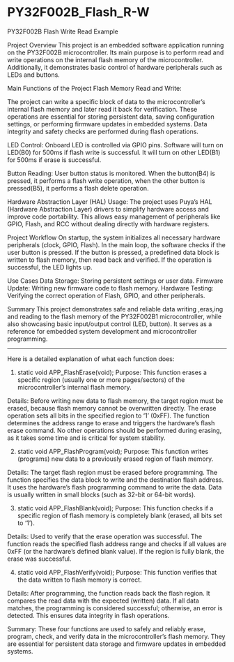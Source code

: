 # PY32F002B_Flash_R-W
PY32F002B Flash Write Read Example

Project Overview
This project is an embedded software application running on the PY32F002B microcontroller. Its main purpose is to perform read and write operations on the internal flash memory of the microcontroller. Additionally, it demonstrates basic control of hardware peripherals such as LEDs and buttons.

Main Functions of the Project
Flash Memory Read and Write:

The project can write a specific block of data to the microcontroller’s internal flash memory and later read it back for verification.
These operations are essential for storing persistent data, saving configuration settings, or performing firmware updates in embedded systems.
Data integrity and safety checks are performed during flash operations.

LED Control:
Onboard LED is controlled via GPIO pins. Software will turn on LED(B0) for 500ms if flash write is successful. 
It will turn on other LED(B1) for 500ms if erase is successful.

Button Reading:
User button status is monitored.
When the button(B4) is pressed, it performs a flash write operation, when the other button is pressed(B5), it performs a flash delete operation.

Hardware Abstraction Layer (HAL) Usage:
The project uses Puya’s HAL (Hardware Abstraction Layer) drivers to simplify hardware access and improve code portability.
This allows easy management of peripherals like GPIO, Flash, and RCC without dealing directly with hardware registers.

Project Workflow
On startup, the system initializes all necessary hardware peripherals (clock, GPIO, Flash).
In the main loop, the software checks if the user button is pressed.
If the button is pressed, a predefined data block is written to flash memory, then read back and verified.
If the operation is successful, the LED lights up.

Use Cases
Data Storage: Storing persistent settings or user data.
Firmware Update: Writing new firmware code to flash memory.
Hardware Testing: Verifying the correct operation of Flash, GPIO, and other peripherals.

Summary
This project demonstrates safe and reliable data writing ,eras,ing and reading to the flash memory of the PY32F002B1 microcontroller, while also showcasing basic input/output control (LED, button). It serves as a reference for embedded system development and microcontroller programming.
**********************************************************************************************************************
Here is a detailed explanation of what each function does:

1. static void APP_FlashErase(void);
Purpose:
This function erases a specific region (usually one or more pages/sectors) of the microcontroller’s internal flash memory.

Details:
Before writing new data to flash memory, the target region must be erased, because flash memory cannot be overwritten directly.
The erase operation sets all bits in the specified region to ‘1’ (0xFF).
The function determines the address range to erase and triggers the hardware’s flash erase command.
No other operations should be performed during erasing, as it takes some time and is critical for system stability.

2. static void APP_FlashProgram(void);
Purpose:
This function writes (programs) new data to a previously erased region of flash memory.

Details:
The target flash region must be erased before programming.
The function specifies the data block to write and the destination flash address.
It uses the hardware’s flash programming command to write the data.
Data is usually written in small blocks (such as 32-bit or 64-bit words).

3. static void APP_FlashBlank(void);
Purpose:
This function checks if a specific region of flash memory is completely blank (erased, all bits set to ‘1’).

Details:
Used to verify that the erase operation was successful.
The function reads the specified flash address range and checks if all values are 0xFF (or the hardware’s defined blank value).
If the region is fully blank, the erase was successful.

4. static void APP_FlashVerify(void);
Purpose:
This function verifies that the data written to flash memory is correct.

Details:
After programming, the function reads back the flash region.
It compares the read data with the expected (written) data.
If all data matches, the programming is considered successful; otherwise, an error is detected.
This ensures data integrity in flash operations.

Summary:
These four functions are used to safely and reliably erase, program, check, and verify data in the microcontroller’s flash memory. They are essential for persistent data storage and firmware updates in embedded systems.
